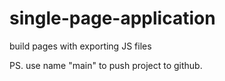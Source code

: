 # single-page-application

build pages with exporting JS files

PS. use name "main" to push project to github.
